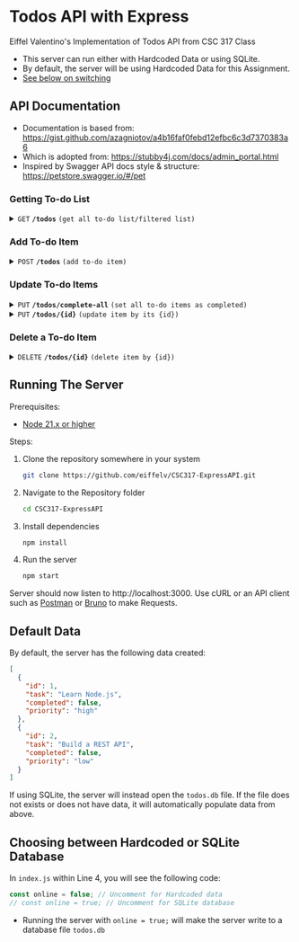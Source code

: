 # Todos API with Express

Eiffel Valentino's Implementation of Todos API from CSC 317 Class

- This server can run either with Hardcoded Data or using SQLite.
- By default, the server will be using Hardcoded Data for this Assignment.
- [See below on switching](#choosing-between-hardcoded-or-sqlite-database)

## API Documentation

- Documentation is based from: https://gist.github.com/azagniotov/a4b16faf0febd12efbc6c3d7370383a6
- Which is adopted from: https://stubby4j.com/docs/admin_portal.html
- Inspired by Swagger API docs style & structure: https://petstore.swagger.io/#/pet

### Getting To-do List

<details>
 <summary><code>GET</code> <code><b>/todos</b></code> <code>(get all to-do list/filtered list)</code></summary>

#### Parameters

> | name        |  type     | data type | description                     |
> |-------------|-----------|-----------|---------------------------------|
> | `completed` |  optional | string    | Accepts only `true` or `false`  |


#### Responses

> | http code     | content-type                      | response                                                                      |
> |---------------|-----------------------------------|-------------------------------------------------------------------------------|
> | `200`         | `application/json`  | `[{"id": 1, "task": "Learn Node.js", "completed": false, "priority": "high"}]` |

#### Example cURL

> ```console
>  curl http://localhost:3000/todos
> ```
> ```console
>  curl http://localhost:3000/todos?completed=false
> ```

</details>

### Add To-do Item

<details>
 <summary><code>POST</code> <code><b>/todos</b></code> <code>(add to-do item)</code></summary>

#### Parameters

> | name      |  type     | data type               | description    |
> |-----------|-----------|-------------------------|----------------|
> | None      |  required | object (JSON or YAML)   | N/A            |

#### Responses

> | http code     | content-type                      | response                                                                      |
> |---------------|-----------------------------------|-------------------------------------------------------------------------------|
> | `201`         | `application/json`  | `[{"id": 3, "task": "Watch YouTube", "completed": false, "priority": "low"}]` |

#### Example JSON Request Body

> ```json
>  {
>    "task": "Watch YouTube",
>    "priority": "low"
>  }
> ```
> <code>priority</code> is optional. If not included, it will default to <code>medium</code>.

</details>

### Update To-do Items

<details>
 <summary><code>PUT</code> <code><b>/todos/complete-all</b></code> <code>(set all to-do items as completed)</code></summary>

#### Parameters

> None

#### Responses

> | http code     | content-type                      | response                                                                      |
> |---------------|-----------------------------------|-------------------------------------------------------------------------------|
> | `200`         | `application/json`  | `[{"id": 1, "task": "Learn Node.js", "completed": true, "priority": "high"}]` |

#### Example cURL

> ```javascript
>  curl -X PUT http://localhost:3000/todos/complete-all
> ```

</details>

<details>
 <summary><code>PUT</code> <code><b>/todos/{id}</b></code> <code>(update item by its {id})</code></summary>

#### Parameters

> | name      |  type     | data type               | description    |
> |-----------|-----------|-------------------------|----------------|
> | None      |  required | object (JSON or YAML)   | N/A            |

#### Responses

> | http code     | content-type                      | response                                                                      |
> |---------------|-----------------------------------|-------------------------------------------------------------------------------|
> | `200`         | `application/json`  | `[{"id": 1, "task": "Watch YouTube", "completed": false, "priority": "low"}]` |
> | `404`         | `text/html`  | `To-Do item not found` |

#### Example JSON Request Body

> ```json
>  {
>    "task": "Watch YouTube",
>    "priority": "low"
>  }
> ```
> Request URL: <code>PUT</code> http://localhost:3000/todos/1

</details>

### Delete a To-do Item

<details>
 <summary><code>DELETE</code> <code><b>/todos/{id}</b></code> <code>(delete item by {id})</code></summary>

#### Parameters

> None


#### Responses

> | http code     | content-type | response               |
> |---------------|--------------|------------------------|
> | `204`         | `None`       | `None`                 |
> | `404`         | `text/html`  | `To-Do item not found` |

#### Example cURL

> ```console
>  curl -X DELETE http://localhost:3000/todos/1
> ```

</details>

## Running The Server

Prerequisites:

- [Node 21.x or higher](https://nodejs.org/en/download/package-manager)

Steps:

1. Clone the repository somewhere in your system

   ```bash
   git clone https://github.com/eiffelv/CSC317-ExpressAPI.git
   ```

2. Navigate to the Repository folder

   ```bash
   cd CSC317-ExpressAPI
   ```
   
3. Install dependencies

   ```bash
   npm install
   ```

4. Run the server

   ```bash
   npm start
   ```

Server should now listen to http://localhost:3000. Use cURL or an API client such as [Postman](https://www.postman.com/) or [Bruno](https://www.usebruno.com/) to make Requests.

## Default Data

By default, the server has the following data created:
```json
[
  {
    "id": 1,
    "task": "Learn Node.js",
    "completed": false,
    "priority": "high"
  },
  {
    "id": 2,
    "task": "Build a REST API",
    "completed": false,
    "priority": "low"
  }
]
```
If using SQLite, the server will instead open the <code>todos.db</code> file. If the file does not exists or does not have data, it will automatically populate data from above.

## Choosing between Hardcoded or SQLite Database

In <code>index.js</code> within Line 4, you will see the following code:
```javascript
const online = false; // Uncomment for Hardcoded data
// const online = true; // Uncomment for SQLite database
```

- Running the server with <code>online = true;</code> will make the server write to a database file <code>todos.db</code>
